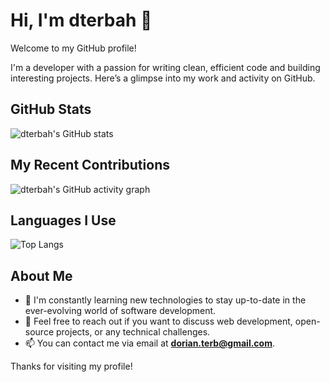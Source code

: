 # Hi, I'm dterbah 👋

Welcome to my GitHub profile!

I'm a developer with a passion for writing clean, efficient code and building interesting projects. Here’s a glimpse into my work and activity on GitHub.

## GitHub Stats

![dterbah's GitHub stats](https://github-readme-stats.vercel.app/api?username=dterbah&show_icons=true&hide_title=true)

## My Recent Contributions

![dterbah's GitHub activity graph](https://github-readme-activity-graph.cyclic.app/graph?username=dterbah)

## Languages I Use

![Top Langs](https://github-readme-stats.vercel.app/api/top-langs/?username=dterbah&layout=compact)

## About Me

- 🌱 I'm constantly learning new technologies to stay up-to-date in the ever-evolving world of software development.
- 💬 Feel free to reach out if you want to discuss web development, open-source projects, or any technical challenges.
- 📫 You can contact me via email at **dorian.terb@gmail.com**.

Thanks for visiting my profile!

